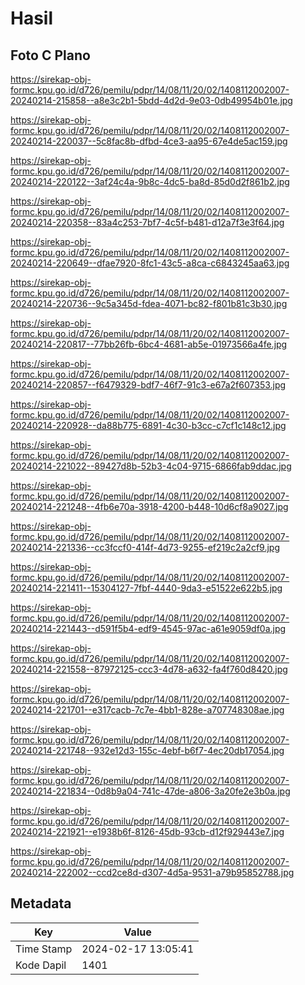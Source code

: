 # Hasil

## Foto C Plano

https://sirekap-obj-formc.kpu.go.id/d726/pemilu/pdpr/14/08/11/20/02/1408112002007-20240214-215858--a8e3c2b1-5bdd-4d2d-9e03-0db49954b01e.jpg

https://sirekap-obj-formc.kpu.go.id/d726/pemilu/pdpr/14/08/11/20/02/1408112002007-20240214-220037--5c8fac8b-dfbd-4ce3-aa95-67e4de5ac159.jpg

https://sirekap-obj-formc.kpu.go.id/d726/pemilu/pdpr/14/08/11/20/02/1408112002007-20240214-220122--3af24c4a-9b8c-4dc5-ba8d-85d0d2f861b2.jpg

https://sirekap-obj-formc.kpu.go.id/d726/pemilu/pdpr/14/08/11/20/02/1408112002007-20240214-220358--83a4c253-7bf7-4c5f-b481-d12a7f3e3f64.jpg

https://sirekap-obj-formc.kpu.go.id/d726/pemilu/pdpr/14/08/11/20/02/1408112002007-20240214-220649--dfae7920-8fc1-43c5-a8ca-c6843245aa63.jpg

https://sirekap-obj-formc.kpu.go.id/d726/pemilu/pdpr/14/08/11/20/02/1408112002007-20240214-220736--9c5a345d-fdea-4071-bc82-f801b81c3b30.jpg

https://sirekap-obj-formc.kpu.go.id/d726/pemilu/pdpr/14/08/11/20/02/1408112002007-20240214-220817--77bb26fb-6bc4-4681-ab5e-01973566a4fe.jpg

https://sirekap-obj-formc.kpu.go.id/d726/pemilu/pdpr/14/08/11/20/02/1408112002007-20240214-220857--f6479329-bdf7-46f7-91c3-e67a2f607353.jpg

https://sirekap-obj-formc.kpu.go.id/d726/pemilu/pdpr/14/08/11/20/02/1408112002007-20240214-220928--da88b775-6891-4c30-b3cc-c7cf1c148c12.jpg

https://sirekap-obj-formc.kpu.go.id/d726/pemilu/pdpr/14/08/11/20/02/1408112002007-20240214-221022--89427d8b-52b3-4c04-9715-6866fab9ddac.jpg

https://sirekap-obj-formc.kpu.go.id/d726/pemilu/pdpr/14/08/11/20/02/1408112002007-20240214-221248--4fb6e70a-3918-4200-b448-10d6cf8a9027.jpg

https://sirekap-obj-formc.kpu.go.id/d726/pemilu/pdpr/14/08/11/20/02/1408112002007-20240214-221336--cc3fccf0-414f-4d73-9255-ef219c2a2cf9.jpg

https://sirekap-obj-formc.kpu.go.id/d726/pemilu/pdpr/14/08/11/20/02/1408112002007-20240214-221411--15304127-7fbf-4440-9da3-e51522e622b5.jpg

https://sirekap-obj-formc.kpu.go.id/d726/pemilu/pdpr/14/08/11/20/02/1408112002007-20240214-221443--d591f5b4-edf9-4545-97ac-a61e9059df0a.jpg

https://sirekap-obj-formc.kpu.go.id/d726/pemilu/pdpr/14/08/11/20/02/1408112002007-20240214-221558--87972125-ccc3-4d78-a632-fa4f760d8420.jpg

https://sirekap-obj-formc.kpu.go.id/d726/pemilu/pdpr/14/08/11/20/02/1408112002007-20240214-221701--e317cacb-7c7e-4bb1-828e-a707748308ae.jpg

https://sirekap-obj-formc.kpu.go.id/d726/pemilu/pdpr/14/08/11/20/02/1408112002007-20240214-221748--932e12d3-155c-4ebf-b6f7-4ec20db17054.jpg

https://sirekap-obj-formc.kpu.go.id/d726/pemilu/pdpr/14/08/11/20/02/1408112002007-20240214-221834--0d8b9a04-741c-47de-a806-3a20fe2e3b0a.jpg

https://sirekap-obj-formc.kpu.go.id/d726/pemilu/pdpr/14/08/11/20/02/1408112002007-20240214-221921--e1938b6f-8126-45db-93cb-d12f929443e7.jpg

https://sirekap-obj-formc.kpu.go.id/d726/pemilu/pdpr/14/08/11/20/02/1408112002007-20240214-222002--ccd2ce8d-d307-4d5a-9531-a79b95852788.jpg


## Metadata

| Key        | Value               |
| ---------- | ------------------- |
| Time Stamp | 2024-02-17 13:05:41 |
| Kode Dapil | 1401                |



